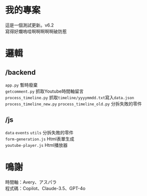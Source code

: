 # 我的專案
  這是一個測試更新。v6.2  
  寫得好爛嗚哇啊啊啊啊啊破防惹

# 邏輯
  ## /backend
  `app.py`  暫時廢棄  
  `getcomment.py`  抓取Youtube時間軸留言  
  `process_timeline.py`  抓取`timeline/yyyymmdd.txt`寫入`data.json`  
  `process_timeline_new.py` `process_timeline_old.py`  分拆失敗的零件  
  ## /js
  `data` `events` `utils`  分拆失敗的零件  
  `form-generation.js`  Html表單生成  
  `youtube-player.js`  Html播放器  

# 鳴謝
  時間軸：Avery、アスパラ  
  程式碼：Copilot、Claude-3.5、GPT-4o  
